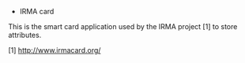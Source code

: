 * IRMA card

This is the smart card application used by the IRMA project [1] to store attributes.

[1] http://www.irmacard.org/

